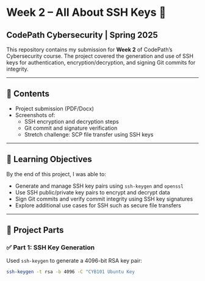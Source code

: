 # Week 2 – All About SSH Keys 🔐  
## CodePath Cybersecurity | Spring 2025

This repository contains my submission for **Week 2** of CodePath’s Cybersecurity course. The project covered the generation and use of SSH keys for authentication, encryption/decryption, and signing Git commits for integrity.

---

## 📁 Contents
- Project submission (PDF/Docx)
- Screenshots of:
  - SSH encryption and decryption steps
  - Git commit and signature verification
  - Stretch challenge: SCP file transfer using SSH keys

---

## 🎯 Learning Objectives
By the end of this project, I was able to:
- Generate and manage SSH key pairs using `ssh-keygen` and `openssl`
- Use SSH public/private key pairs to encrypt and decrypt data
- Sign Git commits and verify commit integrity using SSH key signatures
- Explore additional use cases for SSH such as secure file transfers

---

## 🧪 Project Parts

### ✅ Part 1: SSH Key Generation
Used `ssh-keygen` to generate a 4096-bit RSA key pair:
```bash
ssh-keygen -t rsa -b 4096 -C "CYB101 Ubuntu Key                                                                                 
